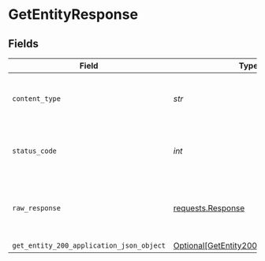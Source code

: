 # GetEntityResponse


## Fields

| Field                                                                                           | Type                                                                                            | Required                                                                                        | Description                                                                                     |
| ----------------------------------------------------------------------------------------------- | ----------------------------------------------------------------------------------------------- | ----------------------------------------------------------------------------------------------- | ----------------------------------------------------------------------------------------------- |
| `content_type`                                                                                  | *str*                                                                                           | :heavy_check_mark:                                                                              | HTTP response content type for this operation                                                   |
| `status_code`                                                                                   | *int*                                                                                           | :heavy_check_mark:                                                                              | HTTP response status code for this operation                                                    |
| `raw_response`                                                                                  | [requests.Response](https://requests.readthedocs.io/en/latest/api/#requests.Response)           | :heavy_minus_sign:                                                                              | Raw HTTP response; suitable for custom response parsing                                         |
| `get_entity_200_application_json_object`                                                        | [Optional[GetEntity200ApplicationJSON]](../../models/operations/getentity200applicationjson.md) | :heavy_minus_sign:                                                                              | Success                                                                                         |